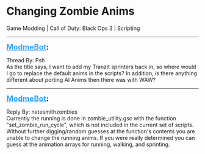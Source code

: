 # Changing Zombie Anims
Game Modding | Call of Duty: Black Ops 3 | Scripting

---
<strong style="font-size: 1.4em;"><span style="text-decoration: underline;text-decoration-color: #34a7f9;"><span style="color:#34a7f9;">ModmeBot</span></span>:</strong>

<p>Thread By: Psh<br />As the title says, I want to add my Tranzit sprinters back in, so where would I go to replace the default anims in the scripts? In addition, is there anything different about porting AI Anims then there was with WAW?</p>

---
<strong style="font-size: 1.4em;"><span style="text-decoration: underline;text-decoration-color: #34a7f9;"><span style="color:#34a7f9;">ModmeBot</span></span>:</strong>

<p>Reply By: natesmithzombies<br />Currently the running is done in zombie_utility.gsc with the function &quot;set_zombie_run_cycle&quot;, which is not included in the current set of scripts. Without further digging/random guesses at the function&#39;s contents you are unable to change the running anims. If you were really determined you can guess at the animation arrays for running, walking, and sprinting.</p>
